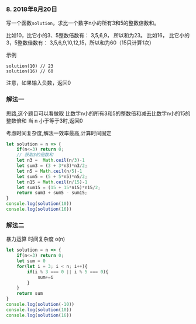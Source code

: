 ### 8. 2018年8月20日
写一个函数`solution`，求比一个数字n小的所有3和5的整数倍数和。 

比如10，比它小的3、5整数倍数有： 3,5,6,9， 所以和为23。
比如16， 比它小的3，5整数倍数有： 3,5,6,9,10,12,15，所以和为60（15只计算1次）

示例
```
solution(10) // 23
solution(16) // 60
```
注意，如果输入负数，返回0

### 解法一
思路,这个题目可以看做取 比数字n小的所有3和5的整数倍和减去比数字n小的15的整数倍和
当 n 小于等于3时,返回0

考虑时间复杂度,解法一效率最高,计算时间固定
```js
let solution = n => {
    if(n<=3) return 0;
    // 获取3的倍数和
    let n3 =  Math.ceil(n/3)-1
    let sum3 = (3 + 3*n3)*n3/2;
    let n5 = Math.ceil(n/5)-1
    let sum5 = (5 + 5*n5)*n5/2;
    let n15 = Math.ceil(n/15)-1
    let sum15 = (15 + 15*n15)*n15/2;
    return sum3 + sum5 - sum15;
}
console.log(solution(10))
console.log(solution(16))
```
### 解法二
暴力运算
时间复杂度 o(n)
```js
let solution = n => {
    if(n<=3) return 0;
    let sum = 0
    for(let i = 3; i < n; i++){
        if(i % 3 === 0 || i % 5 === 0){
            sum+=i
        }
    }
    return sum
}
console.log(solution(-10))
console.log(solution(10))
console.log(solution(16))
```

